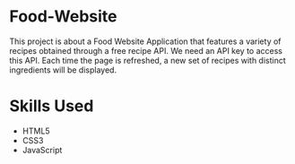 # Food-Website
This project is about a Food Website Application that features a variety of recipes obtained through a free recipe API. We need an API key to access this API. Each time the page is refreshed, a new set of recipes with distinct ingredients will be displayed.

# Skills Used
* HTML5
* CSS3
* JavaScript
   
